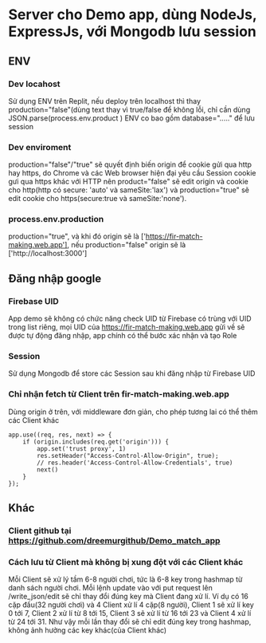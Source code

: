 # Server cho Demo app, dùng NodeJs, ExpressJs, với Mongodb lưu session
## ENV
### Dev locahost
Sử dụng ENV trên Replit, nếu deploy trên localhost thì thay production="false"(dùng text thay vì true/false để không lỗi, chỉ cần dùng JSON.parse(process.env.product )
ENV co bao gồm database="....." để lưu session
### Dev enviroment
production="false"/"true" sẽ quyết định biến origin để cookie gửi qua http hay https, do Chrome và các Web browser hiện đại yêu cầu Session cookie gưi qua https khác với HTTP nên product="false" sẽ edit origin và cookie cho http(http có secure: 'auto' và sameSite:'lax') và production="true" sẽ edit cookie cho https(secure:true và sameSite:'none').
### process.env.production
production="true", và khi đó origin sẽ là ['https://fir-match-making.web.app'], nếu production="false" origin sẽ là ['http://localhost:3000']

## Đăng nhập google
### Firebase UID
App demo sẽ không có chức năng check UID từ Firebase có trùng với UID trong list riêng, mọi UID của https://fir-match-making.web.app gửi về sẽ được tự động đăng nhập, app chính có thể bước xác nhận và tạo Role
### Session
Sử dụng Mongodb để store các Session sau khi đăng nhập từ Firebase UID
### Chỉ nhận fetch từ Client trên fir-match-making.web.app
Dùng origin ở trên, với middleware đơn giản, cho phép tương lai có thể thêm các Client khác
```
app.use((req, res, next) => {
    if (origin.includes(req.get('origin'))) {
        app.set('trust proxy', 1)
        res.setHeader("Access-Control-Allow-Origin", true);
        // res.header('Access-Control-Allow-Credentials', true)
        next()
    }
});
```
## Khác
### Client github tại https://github.com/dreemurgithub/Demo_match_app

### Cách lưu từ Client mà không bị xung đột với các Client khác
Mỗi Client sẽ xử lý tầm 6-8 người chơi, tức là 6-8 key trong hashmap từ danh sách người chơi. Mỗi lệnh update vào với put request lên /write_json/edit sẽ chỉ thay đổi đúng key mà Client đang xử lí. Ví dụ có 16 cặp đấu(32 người chơi) và 4 Client xử lí 4 cặp(8 người), Client 1 sẽ xử lí key 0 tới 7, Client 2 xử lí từ 8 tới 15, Client 3 sẽ xử lí từ 16 tới 23 và Client 4 xử lí từ 24 tới 31. Như vậy mỗi lần thay đổi sẽ chỉ edit đúng key trong hashmap, không ảnh hưởng các key khác(của Client khác)
